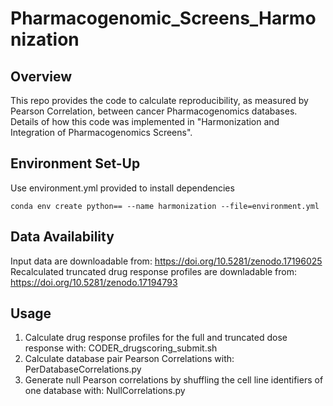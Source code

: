 # Pharmacogenomic_Screens_Harmonization

## Overview
This repo provides the code to calculate reproducibility, as measured by Pearson Correlation, between cancer Pharmacogenomics databases. Details of how this code was implemented in "Harmonization and Integration of Pharmacogenomics Screens".

## Environment Set-Up
Use environment.yml provided to install dependencies
```
conda env create python== --name harmonization --file=environment.yml
```

## Data Availability 
Input data are downloadable from: https://doi.org/10.5281/zenodo.17196025  
Recalculated truncated drug response profiles are downladable from: https://doi.org/10.5281/zenodo.17194793
## Usage
1. Calculate drug response profiles for the full and truncated dose response with:
   CODER_drugscoring_submit.sh
2. Calculate database pair Pearson Correlations with:
   PerDatabaseCorrelations.py
3. Generate null Pearson correlations by shuffling the cell line identifiers of one database with:
   NullCorrelations.py
